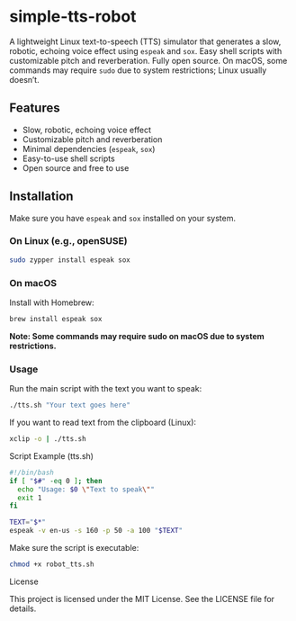 # simple-tts-robot

A lightweight Linux text-to-speech (TTS) simulator that generates a slow, robotic, echoing voice effect using `espeak` and `sox`. Easy shell scripts with customizable pitch and reverberation. Fully open source. On macOS, some commands may require `sudo` due to system restrictions; Linux usually doesn’t.

## Features

- Slow, robotic, echoing voice effect  
- Customizable pitch and reverberation  
- Minimal dependencies (`espeak`, `sox`)  
- Easy-to-use shell scripts  
- Open source and free to use

## Installation

Make sure you have `espeak` and `sox` installed on your system.

### On Linux (e.g., openSUSE)

```bash
sudo zypper install espeak sox
```
### On macOS

Install with Homebrew:

```bash
brew install espeak sox
```
****Note: Some commands may require sudo on macOS due to system restrictions.****

### Usage

Run the main script with the text you want to speak:

```bash
./tts.sh "Your text goes here"
```
If you want to read text from the clipboard (Linux):

```bash
xclip -o | ./tts.sh
```

Script Example (tts.sh)
```bash
#!/bin/bash
if [ "$#" -eq 0 ]; then
  echo "Usage: $0 \"Text to speak\""
  exit 1
fi

TEXT="$*"
espeak -v en-us -s 160 -p 50 -a 100 "$TEXT"
```

Make sure the script is executable:

```bash
chmod +x robot_tts.sh
```

License

This project is licensed under the MIT License. See the LICENSE file for details.
